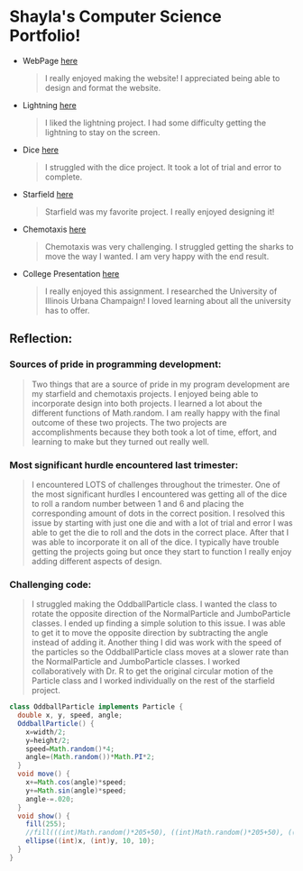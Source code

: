 # Shayla's Computer Science Portfolio!

* WebPage [here](https://shay16.github.io/testPage/swimPage/)
  > I really enjoyed making the website! I appreciated being able to design and format the website.
* Lightning [here](https://shay16.github.io/lightning2/)
  > I liked the lightning project. I had some difficulty getting the lightning to stay on the screen.
* Dice [here](https://shay16.github.io/dice3/)
  > I struggled with the dice project. It took a lot of trial and error to complete.
* Starfield [here](https://shay16.github.io/starfield5/)
  > Starfield was my favorite project. I really enjoyed designing it!
* Chemotaxis [here](https://shay16.github.io/chemotaxis4/)
  > Chemotaxis was very challenging. I struggled getting the sharks to move the way I wanted. I am very happy with the end result.
* College Presentation [here](https://docs.google.com/presentation/d/e/2PACX-1vSVdh9hhiTJKJZ2vKc1Ja0nFpV8B8eXYnVDWg5tvQ0k54pX715NL7UGem1VObwyCgV9bVhpr7UcQmYS/pub?start=false&loop=false&delayms=3000)
  > I really enjoyed this assignment. I researched the University of Illinois Urbana Champaign! I loved learning about all the university has to offer. 
  
## Reflection:

### Sources of pride in programming development:  
>Two things that are a source of pride in my program development are my starfield and chemotaxis projects. I enjoyed being able to incorporate design into both projects. I learned a lot about the different functions of Math.random. I am really happy with the final outcome of these two projects. The two projects are accomplishments because they both took a lot of time, effort, and learning to make but they turned out really well.  

### Most significant hurdle encountered last trimester:
>I encountered LOTS of challenges throughout the trimester. One of the most significant hurdles I encountered was getting all of the dice to roll a random number between 1 and 6 and placing the corresponding amount of dots in the correct position. I resolved this issue by starting with just one die and with a lot of trial and error I was able to get the die to roll and the dots in the correct place. After that I was able to incorporate it on all of the dice. I typically have trouble getting the projects going but once they start to function I really enjoy adding different aspects of design.  

### Challenging code:
>I struggled making the OddballParticle class. I wanted the class to rotate the opposite direction of the NormalParticle and JumboParticle classes. I ended up finding a simple solution to this issue. I was able to get it to move the opposite direction by subtracting the angle instead of adding it. Another thing I did was work with the speed of the particles so the OddballParticle class moves at a slower rate than the NormalParticle and JumboParticle classes. I worked collaboratively with Dr. R to get the original circular motion of the Particle class and I worked individually on the rest of the starfield project. 



```Java
class OddballParticle implements Particle {
  double x, y, speed, angle;
  OddballParticle() {
    x=width/2;
    y=height/2;
    speed=Math.random()*4;
    angle=(Math.random())*Math.PI*2;
  }
  void move() {
    x+=Math.cos(angle)*speed;
    y+=Math.sin(angle)*speed;
    angle-=.020;
  }
  void show() {
    fill(255);
    //fill(((int)Math.random()*205+50), ((int)Math.random()*205+50), ((int)Math.random()*205+100));
    ellipse((int)x, (int)y, 10, 10);
  }
}
```
